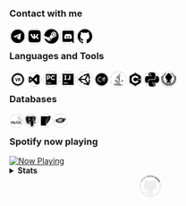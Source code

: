 ### Contact with me
[<img align="left" alt="Delivery-Klad | Telegram" width="30px" src="files/telegram.png" />][telegram]
[<img align="left" alt="Delivery-Klad | VK" width="30px" src="files/vk.png" />][vk]
[<img align="left" alt="Delivery-Klad | Steam" width="30px" src="files/steam.png" />][steam]
[<img align="left" alt="Delivery-Klad | Discord" width="30px" src="files/discord.png" />][discord]
[<img align="left" alt="Delivery-Klad | GitHub" width="30px" src="files/github.png" />][github]
<br />

### Languages and Tools
[<img align="left" alt="SteamVR" width="30px" src="files/steamvr.png" />][steamVR]
[<img align="left" alt="Visual Studio 2019" width="30px" src="files/visualstudio.png" />][vs2019]
[<img align="left" alt="PyCharm 2019" width="30px" src="files/pycharm.png" />][pycharm]
[<img align="left" alt="Idea" width="30px" src="files/idea.png" />][idea]
[<img align="left" alt="Unity" width="30px" src="files/unity.png" />][unity]
[<img align="left" alt="C#" width="30px" src="files/csharp.png" />][charp]
[<img align="left" alt="Java" width="30px" src="files/java.png" />][java]
[<img align="left" alt="C++" width="30px" src="files/cpp.png" />][cpp]
[<img align="left" alt="Python" width="30px" src="files/python.png" />][python]
[<img align="left" alt="GitKraken" width="30px" src="files/gitkraken.png" />][gitkraken]
<br />

### Databases
[<img align="left" alt="MYSQL" width="26px" src="files/mysql.png" />][mysql]
[<img align="left" alt="PostgreSQL" width="26px" src="files/postgresql.png" />][pgsql]
[<img align="left" alt="SQLite" width="26px" src="files/sqlite.png" />][sqlite]
[<img align="left" alt="Cassandra" width="26px" src="files/apachecassandra.png" />][cassandra]
<br />

### Spotify now playing
<a href="https://now-playing.delivery-klad.vercel.app/now-playing?open">
    <img src="https://now-playing.delivery-klad.vercel.app/now-playing" width="256" height="64" alt="Now Playing">
</a>

<details>
    <summary><b>Stats</b></summary>
    <br>
<img align="top" alt="Github Stats" src="https://readme-stats.delivery-klad.vercel.app/api?username=delivery-klad&show_icons=true&theme=radical&hide_border=true&include_all_commits=true&count_private=true" />
</details>

<div align="center">
<img src="files/loading.gif" width="40" height="40">
</div>
<!--
<details open>
<summary>Test</summary>
<br>
    <a href="https://cassandra.apache.org">
        <img align="left" alt="Cassandra" width="26px" src="files/apachecassandra.png">
    </a>
</details>
-->

<!--
- 🔭 I’m currently working on ...
- 🌱 I’m currently learning ...
- 👯 I’m looking to collaborate on ...
- 🤔 I’m looking for help with ...
- 💬 Ask me about ...
- 📫 How to reach me: ...
- 😄 Pronouns: ...
- ⚡ Fun fact: ...
-->

[telegram]: https://t.me/Delivery_Klad
[vk]: https://vk.com/delivery_klad
[steam]: https://steamcommunity.com/id/DakFadeev
[discord]: https://discord.gg/6J5H3hc
[vs2019]: https://visualstudio.microsoft.com
[pycharm]: https://www.jetbrains.com/ru-ru/pycharm
[idea]: https://www.jetbrains.com/ru-ru/idea
[github]: https://github.com/Delivery-Klad
[gitkraken]: https://www.gitkraken.com
[unity]: https://unity.com
[python]: https://www.python.org
[charp]: https://docs.microsoft.com/ru-ru/dotnet/csharp
[java]: https://www.java.com/ru/
[mysql]: https://www.mysql.com
[pgsql]: https://www.postgresql.org
[sqlite]: https://www.sqlite.org
[cassandra]: https://cassandra.apache.org
[cpp]: https://docs.microsoft.com/ru-ru/cpp
[steamVR]: https://store.steampowered.com/app/250820/SteamVR

